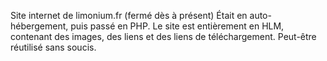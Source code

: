 Site internet de limonium.fr (fermé dès à présent)
Était en auto-hébergement, puis passé en PHP. 
Le site est entièrement en HLM, contenant des images, des liens et des liens de téléchargement. 
Peut-être réutilisé sans soucis.
